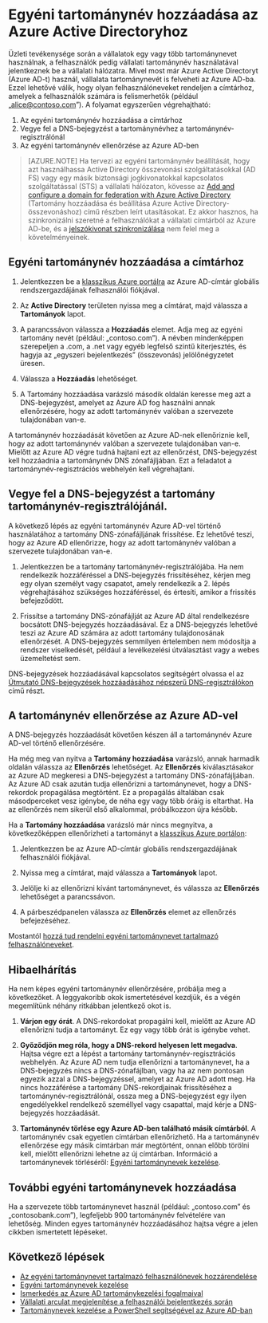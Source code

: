 <properties
    pageTitle="Egyéni tartománynév hozzáadása az Azure Active Directoryhoz | Microsoft Azure"
    description="A vállalati tartománynevek hozzáadása az Azure Active Directoryhoz és a nevek ellenőrzése."
    services="active-directory"
    documentationCenter=""
    authors="jeffsta"
    manager="femila"
    editor=""/>

<tags
    ms.service="active-directory"
    ms.workload="identity"
    ms.tgt_pltfrm="na"
    ms.devlang="na"
    ms.topic="get-started-article"
    ms.date="07/18/2016"
    ms.author="curtand;jeffsta"/>

# Egyéni tartománynév hozzáadása az Azure Active Directoryhoz

Üzleti tevékenysége során a vállalatok egy vagy több tartománynevet használnak, a felhasználók pedig vállalati tartománynév használatával jelentkeznek be a vállalati hálózatra. Mivel most már Azure Active Directoryt (Azure AD-t) használ, vállalata tartománynevét is felveheti az Azure AD-ba. Ezzel lehetővé válik, hogy olyan felhasználóneveket rendeljen a címtárhoz, amelyek a felhasználók számára is felismerhetők (például „alice@contoso.com”). A folyamat egyszerűen végrehajtható:

1. Az egyéni tartománynév hozzáadása a címtárhoz
2. Vegye fel a DNS-bejegyzést a tartománynévhez a tartománynév-regisztrálónál
3. Az egyéni tartománynév ellenőrzése az Azure AD-ben

> [AZURE.NOTE] Ha tervezi az egyéni tartománynév beállítását, hogy azt használhassa Active Directory összevonási szolgáltatásokkal (AD FS) vagy egy másik biztonsági jogkivonatokkal kapcsolatos szolgáltatással (STS) a vállalati hálózaton, kövesse az [Add and configure a domain for federation with Azure Active Directory](active-directory-add-domain-federated.md) (Tartomány hozzáadása és beállítása Azure Active Directory-összevonáshoz) című részben leírt utasításokat. Ez akkor hasznos, ha szinkronizálni szeretné a felhasználókat a vállalati címtárból az Azure AD-be, és a [jelszókivonat szinkronizálása](active-directory-aadconnectsync-implement-password-synchronization.md) nem felel meg a követelményeinek.

## Egyéni tartománynév hozzáadása a címtárhoz

1. Jelentkezzen be a [klasszikus Azure portálra](https://manage.windowsazure.com/) az Azure AD-címtár globális rendszergazdájának felhasználói fiókjával.

2. Az **Active Directory** területen nyissa meg a címtárat, majd válassza a **Tartományok** lapot.

3. A parancssávon válassza a **Hozzáadás** elemet. Adja meg az egyéni tartomány nevét (például: „contoso.com”). A névben mindenképpen szerepeljen a .com, a .net vagy egyéb legfelső szintű kiterjesztés, és hagyja az „egyszeri bejelentkezés” (összevonás) jelölőnégyzetet üresen.

4. Válassza a **Hozzáadás** lehetőséget.

5. A Tartomány hozzáadása varázsló második oldalán keresse meg azt a DNS-bejegyzést, amelyet az Azure AD fog használni annak ellenőrzésére, hogy az adott tartománynév valóban a szervezete tulajdonában van-e.

A tartománynév hozzáadását követően az Azure AD-nek ellenőriznie kell, hogy az adott tartománynév valóban a szervezete tulajdonában van-e. Mielőtt az Azure AD végre tudná hajtani ezt az ellenőrzést, DNS-bejegyzést kell hozzáadnia a tartománynév DNS zónafájljában. Ezt a feladatot a tartománynév-regisztrációs webhelyén kell végrehajtani.

## Vegye fel a DNS-bejegyzést a tartomány tartománynév-regisztrálójánál.

A következő lépés az egyéni tartománynév Azure AD-vel történő használatához a tartomány DNS-zónafájljának frissítése. Ez lehetővé teszi, hogy az Azure AD ellenőrizze, hogy az adott tartománynév valóban a szervezete tulajdonában van-e.

1.  Jelentkezzen be a tartomány tartománynév-regisztrálójába. Ha nem rendelkezik hozzáféréssel a DNS-bejegyzés frissítéséhez, kérjen meg egy olyan személyt vagy csapatot, amely rendelkezik a 2. lépés végrehajtásához szükséges hozzáféréssel, és értesíti, amikor a frissítés befejeződött.

2.  Frissítse a tartomány DNS-zónafájlját az Azure AD által rendelkezésre bocsátott DNS-bejegyzés hozzáadásával. Ez a DNS-bejegyzés lehetővé teszi az Azure AD számára az adott tartomány tulajdonosának ellenőrzését. A DNS-bejegyzés semmilyen értelemben nem módosítja a rendszer viselkedését, például a levélkezelési útválasztást vagy a webes üzemeltetést sem.

DNS-bejegyzések hozzáadásával kapcsolatos segítségért olvassa el az [Útmutató DNS-bejegyzések hozzáadásához népszerű DNS-regisztrálókon](https://support.office.com/article/Create-DNS-records-for-Office-365-when-you-manage-your-DNS-records-b0f3fdca-8a80-4e8e-9ef3-61e8a2a9ab23/) című részt.

## A tartománynév ellenőrzése az Azure AD-vel

A DNS-bejegyzés hozzáadását követően készen áll a tartománynév Azure AD-vel történő ellenőrzésére.

Ha még meg van nyitva a **Tartomány hozzáadása** varázsló, annak harmadik oldalán válassza az **Ellenőrzés** lehetőséget. Az **Ellenőrzés** kiválasztásakor az Azure AD megkeresi a DNS-bejegyzést a tartomány DNS-zónafájljában. Az Azure AD csak azután tudja ellenőrizni a tartománynevet, hogy a DNS-rekordok propagálása megtörtént. Ez a propagálás általában csak másodperceket vesz igénybe, de néha egy vagy több óráig is eltarthat. Ha az ellenőrzés nem sikerül első alkalommal, próbálkozzon újra később.

Ha a **Tartomány hozzáadása** varázsló már nincs megnyitva, a következőképpen ellenőrizheti a tartományt a [klasszikus Azure portálon](https://manage.windowsazure.com/):

1.  Jelentkezzen be az Azure AD-címtár globális rendszergazdájának felhasználói fiókjával.

2.  Nyissa meg a címtárat, majd válassza a **Tartományok** lapot.

3.  Jelölje ki az ellenőrizni kívánt tartománynevet, és válassza az **Ellenőrzés** lehetőséget a parancssávon.

4. A párbeszédpanelen válassza az **Ellenőrzés** elemet az ellenőrzés befejezéséhez.

Mostantól [hozzá tud rendelni egyéni tartománynevet tartalmazó felhasználóneveket](active-directory-add-domain-add-users.md).

## Hibaelhárítás

Ha nem képes egyéni tartománynév ellenőrzésére, próbálja meg a következőket. A leggyakoribb okok ismertetésével kezdjük, és a végén megemlítünk néhány ritkábban jelentkező okot is.

1.  **Várjon egy órát**. A DNS-rekordokat propagálni kell, mielőtt az Azure AD ellenőrizni tudja a tartományt. Ez egy vagy több órát is igénybe vehet.

2.  **Győződjön meg róla, hogy a DNS-rekord helyesen lett megadva**. Hajtsa végre ezt a lépést a tartomány tartománynév-regisztrációs webhelyén. Az Azure AD nem tudja ellenőrizni a tartománynevet, ha a DNS-bejegyzés nincs a DNS-zónafájlban, vagy ha az nem pontosan egyezik azzal a DNS-bejegyzéssel, amelyet az Azure AD adott meg. Ha nincs hozzáférése a tartomány DNS-rekordjainak frissítéséhez a tartománynév-regisztrálónál, ossza meg a DNS-bejegyzést egy ilyen engedélyekkel rendelkező személlyel vagy csapattal, majd kérje a DNS-bejegyzés hozzáadását.

3.  **Tartománynév törlése egy Azure AD-ben található másik címtárból**. A tartománynév csak egyetlen címtárban ellenőrizhető. Ha a tartománynév ellenőrzése egy másik címtárban már megtörtént, onnan előbb törölni kell, mielőtt ellenőrizni lehetne az új címtárban. Információ a tartománynevek törléséről: [Egyéni tartománynevek kezelése](active-directory-add-manage-domain-names.md).


## További egyéni tartománynevek hozzáadása

Ha a szervezete több tartománynevet használ (például: „contoso.com” és „contosobank.com”), legfeljebb 900 tartománynév felvételére van lehetőség. Minden egyes tartománynév hozzáadásához hajtsa végre a jelen cikkben ismertetett lépéseket.

## Következő lépések

-   [Az egyéni tartománynevet tartalmazó felhasználónevek hozzárendelése](active-directory-add-domain-add-users.md)
-   [Egyéni tartománynevek kezelése](active-directory-add-manage-domain-names.md)
-   [Ismerkedés az Azure AD tartománykezelési fogalmaival](active-directory-add-domain-concepts.md)
-   [Vállalati arculat megjelenítése a felhasználói bejelentkezés során](active-directory-add-company-branding.md)
-   [Tartománynevek kezelése a PowerShell segítségével az Azure AD-ban](https://msdn.microsoft.com/library/azure/e1ef403f-3347-4409-8f46-d72dafa116e0#BKMK_ManageDomains)



<!--HONumber=sep16_HO1-->


